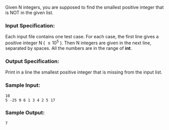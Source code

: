 <!-- Title
The Missing Number (20)
-->
Given N integers, you are supposed to find the smallest positive integer that
is NOT in the given list.

### Input Specification:

Each input file contains one test case. For each case, the first line gives a
positive integer N ( $\le 10^5$ ). Then N integers are given in the next line,
separated by spaces. All the numbers are in the range of **int**.

### Output Specification:

Print in a line the smallest positive integer that is missing from the input
list.

### Sample Input:

    
    
    10
    5 -25 9 6 1 3 4 2 5 17

### Sample Output:

    
    
    7


